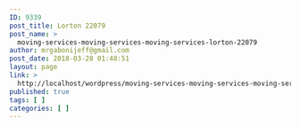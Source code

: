 ```yaml
---
ID: 9339
post_title: Lorton 22079
post_name: >
  moving-services-moving-services-moving-services-lorton-22079
author: mrgabonijeff@gmail.com
post_date: 2018-03-28 01:48:51
layout: page
link: >
  http://localhost/wordpress/moving-services-moving-services-moving-services-lorton-22079/
published: true
tags: [ ]
categories: [ ]
---
```

